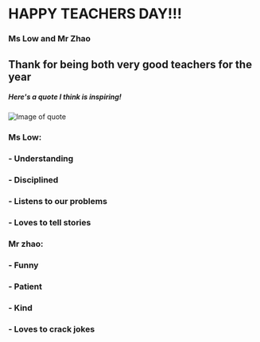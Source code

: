 # **HAPPY TEACHERS DAY!!!**
### Ms Low and Mr Zhao
## Thank for being both very good teachers for the year
##### Here's a quote I think is inspiring!
![Image of quote](979b03fbae85b86c1738cf08e65f4466.jpg)



### Ms Low:
### - Understanding
### - Disciplined
### - Listens to our problems
### - Loves to tell stories

### Mr zhao:
### - Funny
### - Patient
### - Kind
### - Loves to crack jokes
